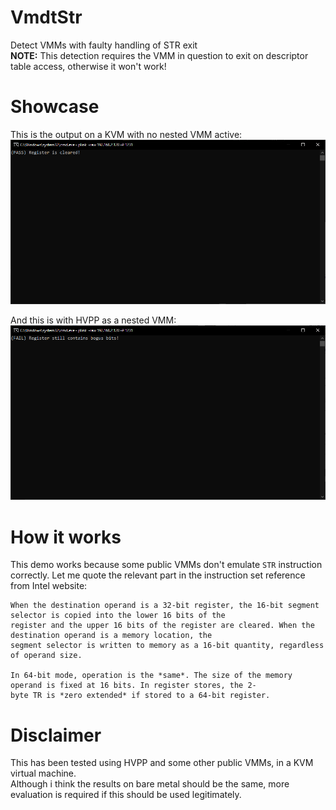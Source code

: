 # VmdtStr
Detect VMMs with faulty handling of STR exit <br>
**NOTE:** This detection requires the VMM in question to exit on descriptor table access, otherwise it won't work!
# Showcase
This is the output on a KVM with no nested VMM active:
![](BareKVM.png)

And this is with HVPP as a nested VMM:
![](WithHVPP.png)
# How it works
This demo works because some public VMMs don't emulate `STR` instruction correctly.
Let me quote the relevant part in the instruction set reference from Intel website:<br>
```
When the destination operand is a 32-bit register, the 16-bit segment selector is copied into the lower 16 bits of the
register and the upper 16 bits of the register are cleared. When the destination operand is a memory location, the
segment selector is written to memory as a 16-bit quantity, regardless of operand size.

In 64-bit mode, operation is the *same*. The size of the memory operand is fixed at 16 bits. In register stores, the 2-
byte TR is *zero extended* if stored to a 64-bit register.
```

# Disclaimer
This has been tested using HVPP and some other public VMMs, in a KVM virtual machine.<br>
Although i think the results on bare metal should be the same, more evaluation is required if this should be used legitimately.<br>
